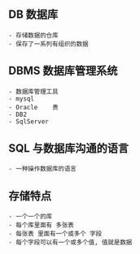 ## DB 数据库

    - 存储数据的仓库
    - 保存了一系列有组织的数据

## DBMS 数据库管理系统

    - 数据库管理工具
    - mysql
    - Oracle    贵
    - DB2
    - SqlServer

## SQL 与数据库沟通的语言

    - 一种操作数据库的语言

## 存储特点

    - 一个一个的库
    - 每个库里面有 多张表
    - 每张表 里面有一个或多个 字段
    - 每个字段可以有一个或多个值, 值就是数据
